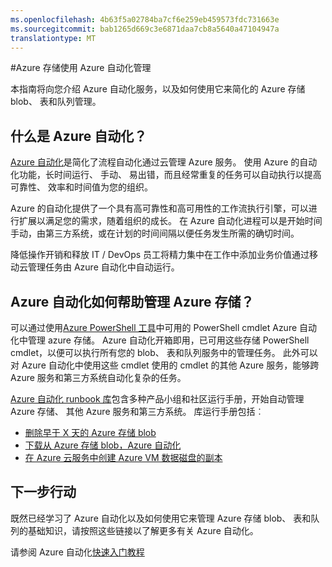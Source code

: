 ```yaml
---
ms.openlocfilehash: 4b63f5a02784ba7cf6e259eb459573fdc731663e
ms.sourcegitcommit: bab1265d669c3e6871daa7cb8a5640a47104947a
translationtype: MT
---
```

<properties
    pageTitle="管理 Azure 存储使用 Azure 自动化"
    description="了解如何使用 Azure 自动化服务管理 Azure 存储在规模较大。"
    services="storage, automation"
    documentationCenter=""
    authors="jodoglevy"
    manager="eamono"
    editor=""/>

<tags
    ms.service="storage"
    ms.workload="storage"
    ms.tgt_pltfrm="na"
    ms.devlang="na"
    ms.topic="article"
    ms.date="08/11/2015"
    ms.author="jolevy"/>



#Azure 存储使用 Azure 自动化管理

本指南将向您介绍 Azure 自动化服务，以及如何使用它来简化的 Azure 存储 blob、 表和队列管理。


## 什么是 Azure 自动化？

[Azure 自动化](http://azure.microsoft.com/services/automation/)是简化了流程自动化通过云管理 Azure 服务。 使用 Azure 的自动化功能，长时间运行、 手动、 易出错，而且经常重复的任务可以自动执行以提高可靠性、 效率和时间值为您的组织。

Azure 的自动化提供了一个具有高可靠性和高可用性的工作流执行引擎，可以进行扩展以满足您的需求，随着组织的成长。 在 Azure 自动化进程可以是开始时间手动，由第三方系统，或在计划的时间间隔以便任务发生所需的确切时间。

降低操作开销和释放 IT / DevOps 员工将精力集中在工作中添加业务价值通过移动云管理任务由 Azure 自动化中自动运行。


## Azure 自动化如何帮助管理 Azure 存储？

可以通过使用[Azure PowerShell 工具](https://msdn.microsoft.com/library/azure/jj156055.aspx)中可用的 PowerShell cmdlet Azure 自动化中管理 azure 存储。 Azure 自动化开箱即用，已可用这些存储 PowerShell cmdlet，以便可以执行所有您的 blob、 表和队列服务中的管理任务。 此外可以对 Azure 自动化中使用这些 cmdlet 使用的 cmdlet 的其他 Azure 服务，能够跨 Azure 服务和第三方系统自动化复杂的任务。

[Azure 自动化 runbook 库](http://azure.microsoft.com/blog/2014/10/07/introducing-the-azure-automation-runbook-gallery/)包含多种产品小组和社区运行手册，开始自动管理 Azure 存储、 其他 Azure 服务和第三方系统。 库运行手册包括︰

 * [删除早于 X 天的 Azure 存储 blob](https://gallery.technet.microsoft.com/scriptcenter/Remove-Storage-Blobs-that-aae4b761)
 * [下载从 Azure 存储 blob，Azure 自动化](https://gallery.technet.microsoft.com/scriptcenter/a-Blob-from-Azure-Storage-6bc13745)
 * [在 Azure 云服务中创建 Azure VM 数据磁盘的副本](https://gallery.technet.microsoft.com/scriptcenter/Make-copies-of-Azure-VM-065a6394)


## 下一步行动

既然已经学习了 Azure 自动化以及如何使用它来管理 Azure 存储 blob、 表和队列的基础知识，请按照这些链接以了解更多有关 Azure 自动化。

请参阅 Azure 自动化[快速入门教程](../automation-create-runbook-from-samples.md)
 
